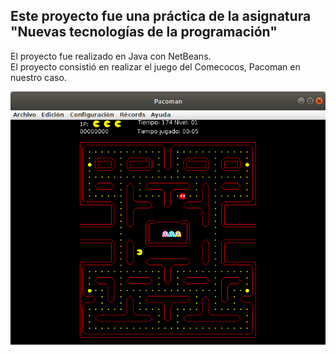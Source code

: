 <h2>Este proyecto fue una práctica de la asignatura "Nuevas tecnologías de la programación"</h2>

El proyecto fue realizado en Java con NetBeans.<br>
El proyecto consistió en realizar el juego del Comecocos, Pacoman en nuestro caso.

<p align="center">
  <img border='0' src = 'https://github.com/galleta/comecocos/blob/master/comecocos.png' alt="imagen del comecocos" />
</p>
